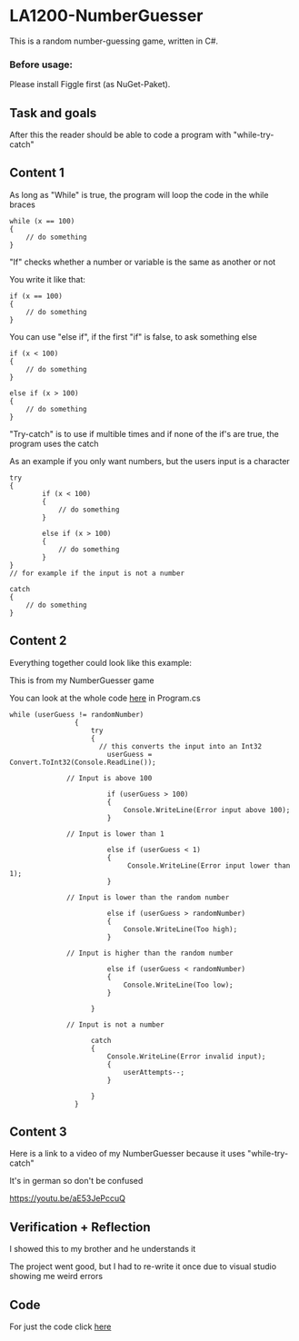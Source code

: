 # LA1200-NumberGuesser

This is a random number-guessing game, written in C#.

### Before usage:

Please install Figgle first (as NuGet-Paket).


## Task and goals

After this the reader should be able to code a program with "while-try-catch"

## Content 1

As long as "While" is true, the program will loop the code in the while braces

```
while (x == 100)
{
    // do something
}
```


"If" checks whether a number or variable is the same as another or not

You write it like that:
```
if (x == 100)
{
    // do something
}
```


You can use "else if", if the first "if" is false, to ask something else
```
if (x < 100)
{
    // do something
}

else if (x > 100)
{
    // do something
}
```

"Try-catch" is to use if multible times and if none of the if's are true, the program uses the catch

As an example if you only want numbers, but the users input is a character

```
try
{
        if (x < 100)
        {
            // do something
        }

        else if (x > 100)
        {
            // do something
        }
} 
// for example if the input is not a number 

catch
{
    // do something
}
```



## Content 2

Everything together could look like this example:

This is from my NumberGuesser game

You can look at the whole code [here](https://github.com/EllisArn/LA1200-NumberGuesser) in Program.cs
```
while (userGuess != randomNumber)
                {
                    try
                    {
                      // this converts the input into an Int32
                        userGuess = Convert.ToInt32(Console.ReadLine());

              // Input is above 100

                        if (userGuess > 100)
                        {
                            Console.WriteLine(Error input above 100);
                        }

              // Input is lower than 1

                        else if (userGuess < 1)
                        {
                             Console.WriteLine(Error input lower than 1);
                        }

              // Input is lower than the random number

                        else if (userGuess > randomNumber)
                        {
                            Console.WriteLine(Too high);
                        }
                        
              // Input is higher than the random number

                        else if (userGuess < randomNumber)
                        {
                            Console.WriteLine(Too low);
                        }

                    }
                    
              // Input is not a number
                    
                    catch
                    {
                        Console.WriteLine(Error invalid input);
                        {
                            userAttempts--;
                        }

                    }
                }
```

## Content 3
Here is a link to a video of my NumberGuesser because it uses "while-try-catch"

It's in german so don't be confused

https://youtu.be/aE53JePccuQ

## Verification + Reflection

I showed this to my brother and he understands it

The project went good, but I had to re-write it once due to visual studio showing me weird errors

## Code

For just the code click [here](https://github.com/EllisArn/LA1200-NumberGuesser)

